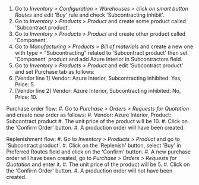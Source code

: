 1.  Go to *Inventory \> Configuration \> Warehouses \> click on smart button Routes*
    and edit 'Buy' rule and check 'Subcontracting inhibit'.
2.  Go to *Inventory \> Products \> Product* and create some product
    called 'Subcontract product'.
3.  Go to *Inventory \> Products \> Product* and create other product
    called 'Component'.
4.  Go to *Manufacturing \> Products \> Bill of materials* and create a
    new one with type = "Subcontracting" related to 'Subcontract
    product' then set 'Component' product and add Azure Interior in Subcontractors field.
5.  Go to *Inventory \> Products \> Product* and edit 'Subcontract
    product' and set Purchase tab as follows:
6.  \[Vendor line 1\] Vendor: Azure Interior, Subcontracting inhibited:
    Yes, Price: 5.
7.  \[Vendor line 2\] Vendor: Azure Interior, Subcontracting inhibited:
    No, Price: 10.

Purchase order flow: \#. Go to *Purchase \> Orders \> Requests for
Quotation* and create new order as follows: \#. Vendor: Azure Interior,
Product: Subcontract product \#. The unit price of the product will be
10. \#. Click on the 'Confirm Order' button. \#. A production order will
have been created.

Replenishment flow: \#. Go to *Inventory \> Products \> Product* and go
to 'Subcontract product'. \#. Click on the 'Replenish' button, select
'Buy' in Preferred Routes field and click on the 'Confirm' button. \#. A
new purchase order will have been created, go to *Purchase \> Orders \>
Requests for Quotation* and enter it. \#. The unit price of the product
will be 5. \#. Click on the 'Confirm Order' button. \#. A production
order will not have been created.
